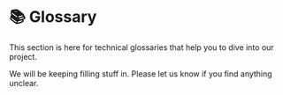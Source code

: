 # 📚 Glossary

This section is here for technical glossaries that help you to dive into our project.

We will be keeping filling stuff in. Please let us know if you find anything unclear.
